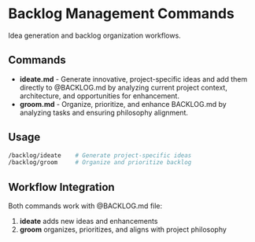 # Backlog Management Commands

Idea generation and backlog organization workflows.

## Commands

- **ideate.md** - Generate innovative, project-specific ideas and add them directly to @BACKLOG.md by analyzing current project context, architecture, and opportunities for enhancement.
- **groom.md** - Organize, prioritize, and enhance BACKLOG.md by analyzing tasks and ensuring philosophy alignment.

## Usage

```bash
/backlog/ideate    # Generate project-specific ideas
/backlog/groom     # Organize and prioritize backlog
```

## Workflow Integration

Both commands work with @BACKLOG.md file:
1. **ideate** adds new ideas and enhancements
2. **groom** organizes, prioritizes, and aligns with project philosophy